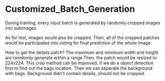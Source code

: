 # Customized_Batch_Generation


During training, every input batch is generated by randomly cropped images into subimages.

As for test, images would also be cropped. Then, all of the cropped patches would be participated into voting for final prediction of the whole image.

How to get the details patch? 
   The maximum and minimum width and height are ramdomly generate within a range.Then, the patch would be resized to 224x224.
	 This crop method can be improved, if we do a object detection first to find out the bags location. 
	 Then we can seperate the background with bags. Background didn't contain details, should not be cropped.
   
   
 

